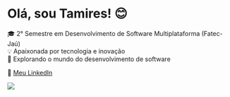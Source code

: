 # Olá, sou Tamires! 😊

🎓 2° Semestre em Desenvolvimento de Software Multiplataforma (Fatec-Jaú)  
💡 Apaixonada por tecnologia e inovação  
🚀 Explorando o mundo do desenvolvimento de software  

🔗 [Meu LinkedIn]([https://www.linkedin.com/in/seu-perfil](https://www.linkedin.com/in/tamires-talier-de-oliveira-73b050203/))  
 

<div>
   
  <a href="https://www.linkedin.com/in/tamires-talier-de-oliveira-73b050203/" target="_blank"><img src="https://img.shields.io/badge/-LinkedIn-%230077B5?style=for-the-badge&logo=linkedin&logoColor=white" target="_blank"></a>   
</div>


